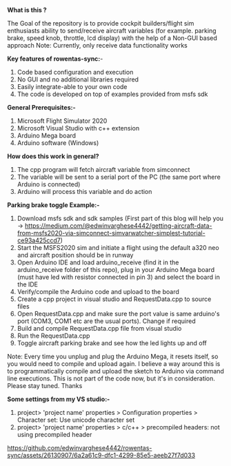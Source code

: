 **What is this ?**

The Goal of the repository is to provide cockpit builders/flight sim enthusiasts ability to send/receive aircraft variables (for example. parking brake, speed knob, throttle, lcd display) with the help of a Non-GUI based approach
Note: Currently, only receive data functionality works

**Key features of rowentas-sync:**-
1. Code based configuration and execution
2. No GUI and no additional libraries required
3. Easily integrate-able to your own code
4. The code is developed on top of examples provided from msfs sdk

**General Prerequisites:-**
1. Microsoft Flight Simulator 2020
2. Microsoft Visual Studio with c++ extension
3. Arduino Mega board
4. Arduino software (Windows)

**How does this work in general?**
1. The cpp program will fetch aircraft variable from simconnect
2. The variable will be sent to a serial port of the PC (the same port where Arduino is connected)
3. Arduino will process this variable and do action

**Parking brake toggle Example:-**
1. Download msfs sdk and sdk samples (First part of this blog will help you -> https://medium.com/@edwinvarghese4442/getting-aircraft-data-from-msfs2020-via-simconnect-simvarwatcher-simplest-tutorial-ce93a425ccd7)
2. Start the MSFS2020 sim and initiate a flight using the default a320 neo and aircraft position should be in runway 
3. Open Arduino IDE and load arduino_receive (find it in the arduino_receive folder of this repo), plug in your Arduino Mega board (must have led with resistor connected in pin 3) and select the board in the IDE
4. Verify/compile the Arduino code and upload to the board
5. Create a cpp project in visual studio and RequestData.cpp to source files
6. Open RequestData.cpp and make sure the port value is same arduino's port (COM3, COM1 etc are the usual ports). Change if required
7. Build and compile RequestData.cpp file from visual studio
8. Run the RequestData.cpp
9. Toggle aircraft parking brake and see how the led lights up and off

Note: Every time you unplug and plug the Arduino Mega, it resets itself, so you would need to compile and upload again. I believe a way around this is to programmatically compile and upload the sketch to Arduino via command line executions. This is not part of the code now, but it's in consideration. Please stay tuned. Thanks

**Some settings from my VS studio:-**
1. project> 'project name' properties > Configuration properties > Character set: Use unicode character set
2. project> 'project name' properties > c/c++ > precompiled headers: not using precompiled header



https://github.com/edwinvarghese4442/rowentas-sync/assets/26130907/6a2a61c9-dfc1-4299-85e5-aeeb27f7d033


